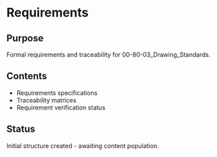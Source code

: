 # Requirements

## Purpose
Formal requirements and traceability for 00-80-03_Drawing_Standards.

## Contents
- Requirements specifications
- Traceability matrices
- Requirement verification status

## Status
Initial structure created - awaiting content population.
